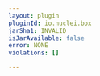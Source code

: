 ```yaml
---
layout: plugin
pluginId: io.nuclei.box
jarSha1: INVALID
isJarAvailable: false
error: NONE
violations: []

---
```

